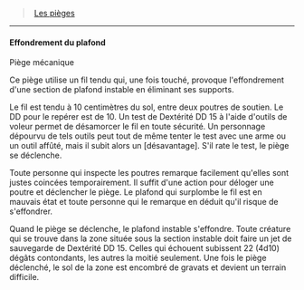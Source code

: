 ﻿---
!GenericItem
Name: Effondrement du plafond
Id: traps_hd.md#effondrement-du-plafond
ParentLink: traps_hd.md#les-pièges
ParentName: Les pièges
NameLevel: 4
Attributes:
  Name: Effondrement du plafond
  Markdown: >+
    #### <!--Name-->Effondrement du plafond<!--/Name-->


    Piège mécanique


    Ce piège utilise un fil tendu qui, une fois touché, provoque l'effondrement d'une section de plafond instable en éliminant ses supports.


    Le fil est tendu à 10 centimètres du sol, entre deux poutres de soutien. Le DD pour le repérer est de 10. Un test de Dextérité DD 15 à l'aide d'outils de voleur permet de désamorcer le fil en toute sécurité. Un personnage dépourvu de tels outils peut tout de même tenter le test avec une arme ou un outil affûté, mais il subit alors un [désavantage]. S'il rate le test, le piège se déclenche.


    Toute personne qui inspecte les poutres remarque facilement qu'elles sont justes coincées temporairement. Il suffit d'une action pour déloger une poutre et déclencher le piège. Le plafond qui surplombe le fil est en mauvais état et toute personne qui le remarque en déduit qu'il risque de s'effondrer.


    Quand le piège se déclenche, le plafond instable s'effondre. Toute créature qui se trouve dans la zone située sous la section instable doit faire un jet de sauvegarde de Dextérité DD 15. Celles qui échouent subissent 22 (4d10) dégâts contondants, les autres la moitié seulement. Une fois le piège déclenché, le sol de la zone est encombré de gravats et devient un terrain difficile.

AttributesDictionary: >+
  Name: Effondrement du plafond

  Markdown: >+

    #### <!--Name-->Effondrement du plafond<!--/Name-->





    Piège mécanique





    Ce piège utilise un fil tendu qui, une fois touché, provoque l'effondrement d'une section de plafond instable en éliminant ses supports.





    Le fil est tendu à 10 centimètres du sol, entre deux poutres de soutien. Le DD pour le repérer est de 10. Un test de Dextérité DD 15 à l'aide d'outils de voleur permet de désamorcer le fil en toute sécurité. Un personnage dépourvu de tels outils peut tout de même tenter le test avec une arme ou un outil affûté, mais il subit alors un [désavantage]. S'il rate le test, le piège se déclenche.





    Toute personne qui inspecte les poutres remarque facilement qu'elles sont justes coincées temporairement. Il suffit d'une action pour déloger une poutre et déclencher le piège. Le plafond qui surplombe le fil est en mauvais état et toute personne qui le remarque en déduit qu'il risque de s'effondrer.





    Quand le piège se déclenche, le plafond instable s'effondre. Toute créature qui se trouve dans la zone située sous la section instable doit faire un jet de sauvegarde de Dextérité DD 15. Celles qui échouent subissent 22 (4d10) dégâts contondants, les autres la moitié seulement. Une fois le piège déclenché, le sol de la zone est encombré de gravats et devient un terrain difficile.



---
> [Les pièges](hd_traps.md)

---

#### Effondrement du plafond

Piège mécanique

Ce piège utilise un fil tendu qui, une fois touché, provoque l'effondrement d'une section de plafond instable en éliminant ses supports.

Le fil est tendu à 10 centimètres du sol, entre deux poutres de soutien. Le DD pour le repérer est de 10. Un test de Dextérité DD 15 à l'aide d'outils de voleur permet de désamorcer le fil en toute sécurité. Un personnage dépourvu de tels outils peut tout de même tenter le test avec une arme ou un outil affûté, mais il subit alors un [désavantage]. S'il rate le test, le piège se déclenche.

Toute personne qui inspecte les poutres remarque facilement qu'elles sont justes coincées temporairement. Il suffit d'une action pour déloger une poutre et déclencher le piège. Le plafond qui surplombe le fil est en mauvais état et toute personne qui le remarque en déduit qu'il risque de s'effondrer.

Quand le piège se déclenche, le plafond instable s'effondre. Toute créature qui se trouve dans la zone située sous la section instable doit faire un jet de sauvegarde de Dextérité DD 15. Celles qui échouent subissent 22 (4d10) dégâts contondants, les autres la moitié seulement. Une fois le piège déclenché, le sol de la zone est encombré de gravats et devient un terrain difficile.

